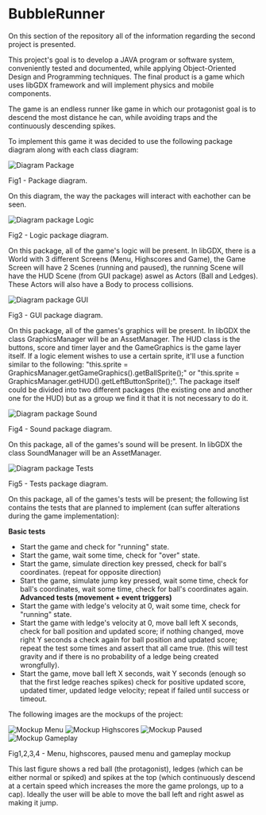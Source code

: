 # BubbleRunner

On this section of the repository all of the information regarding the second project is presented.

This project's goal is to develop a JAVA program or software system, conveniently tested and documented, while applying Object-Oriented Design and Programming techniques. The final product is a game which uses libGDX framework and will implement physics and mobile components.

The game is an endless runner like game in which our protagonist goal is to descend the most distance he can, while avoiding traps and the continuously descending spikes.


To implement this game it was decided to use the following package diagram along with each class diagram:

![Diagram Package](UMLDiagrams/Package.bmp)

Fig1 - Package diagram.

On this diagram, the way the packages will interact with eachother can be seen.

![Diagram package Logic](UMLDiagrams/Logic.bmp)

Fig2 - Logic package diagram.

On this package, all of the game's logic will be present. In libGDX, there is a World with 3 different Screens (Menu, Highscores and Game), the Game Screen will have 2 Scenes (running and paused), the running Scene will have the HUD Scene (from GUI package) aswel as Actors (Ball and Ledges). These Actors will also have a Body to process collisions.

![Diagram package GUI](UMLDiagrams/GUI.bmp)

Fig3 - GUI package diagram.

On this package, all of the games's graphics will be present. In libGDX the class GraphicsManager will be an AssetManager. The HUD class is the buttons, score and timer layer and the GameGraphics is the game layer itself. If a logic element wishes to use a certain sprite, it'll use a function similar to the following: "this.sprite = GraphicsManager.getGameGraphics().getBallSprite();" or "this.sprite = GraphicsManager.getHUD().getLeftButtonSprite();". The package itself could be divided into two different packages (the existing one and another one for the HUD) but as a group we find it that it is not necessary to do it.

![Diagram package Sound](UMLDiagrams/Sound.bmp)

Fig4 - Sound package diagram.

On this package, all of the games's sound will be present. In libGDX the class SoundManager will be an AssetManager.

![Diagram package Tests](UMLDiagrams/Tests.bmp)

Fig5 - Tests package diagram.

On this package, all of the games's tests will be present; the following list contains the tests that are planned to implement (can suffer alterations during the game implementation):

**Basic tests**
* Start the game and check for "running" state.
* Start the game, wait some time, check for "over" state.
* Start the game, simulate direction key pressed, check for ball's coordinates. (repeat for opposite direction)
* Start the game, simulate jump key pressed, wait some time, check for ball's coordinates, wait some time, check for ball's coordinates again.
**Advanced tests (movement + event triggers)**
* Start the game with ledge's velocity at 0, wait some time, check for "running" state.
* Start the game with ledge's velocity at 0, move ball left X seconds, check for ball position and updated score; if nothing changed, move right Y seconds a check again for ball position and updated score; repeat the test some times and assert that all came true. (this will test gravity and if there is no probability of a ledge being created wrongfully).
* Start the game, move ball left X seconds, wait Y seconds (enough so that the first ledge reaches spikes) check for positive updated score, updated timer, updated ledge velocity; repeat if failed until success or timeout.




The following images are the mockups of the project:

![Mockup Menu](Mockups/Menu.png) ![Mockup Highscores](Mockups/HighScores.png) ![Mockup Paused](Mockups/Paused.png) ![Mockup Gameplay](Mockups/Gameplay.png)

Fig1,2,3,4 - Menu, highscores, paused menu and gameplay mockup

This last figure shows a red ball (the protagonist), ledges (which can be either normal or spiked) and spikes at the top (which continuously descend at a certain speed which increases the more the game prolongs, up to a cap).
Ideally the user will be able to move the ball left and right aswel as making it jump.
